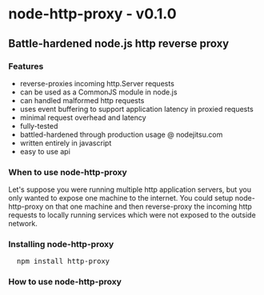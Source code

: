 # node-http-proxy - v0.1.0

## Battle-hardened node.js http reverse proxy

### Features

- reverse-proxies incoming http.Server requests
- can be used as a CommonJS module in node.js
- can handled malformed http requests
- uses event buffering to support application latency in proxied requests
- minimal request overhead and latency
- fully-tested
- battled-hardened through production usage @ nodejitsu.com
- written entirely in javascript
- easy to use api

### When to use node-http-proxy

Let's suppose you were running multiple http application servers, but you only wanted to expose one machine to the internet. You could setup node-http-proxy on that one machine and then reverse-proxy the incoming http requests to locally running services which were not exposed to the outside network. 

### Installing node-http-proxy

<pre>
  npm install http-proxy
</pre>

### How to use node-http-proxy
